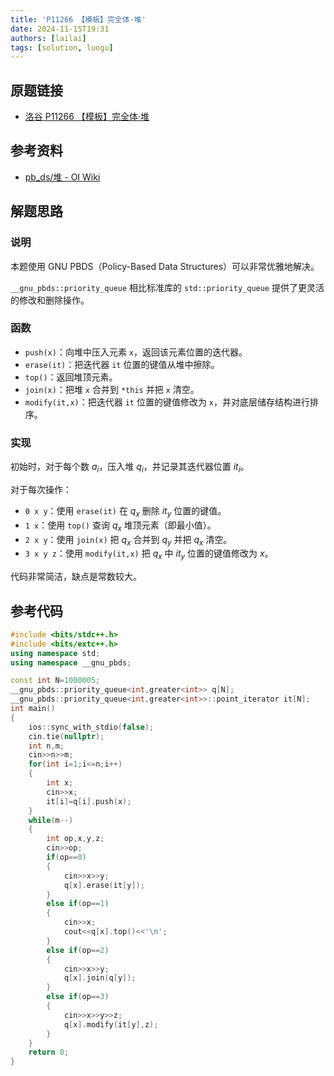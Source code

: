 ```yaml
---
title: 'P11266 【模板】完全体·堆'
date: 2024-11-15T19:31
authors: [lailai]
tags: [solution, luogu]
---
```


## 原题链接

- [洛谷 P11266 【模板】完全体·堆](https://www.luogu.com.cn/problem/P11266)

<!-- truncate -->

## 参考资料

- [pb_ds/堆 - OI Wiki](https://oi-wiki.org/lang/pb-ds/pq/)

## 解题思路

### 说明

本题使用 GNU PBDS（Policy-Based Data Structures）可以非常优雅地解决。

`__gnu_pbds::priority_queue` 相比标准库的 `std::priority_queue` 提供了更灵活的修改和删除操作。

### 函数

- `push(x)`：向堆中压入元素 `x`，返回该元素位置的迭代器。
- `erase(it)`：把迭代器 `it` 位置的键值从堆中擦除。
- `top()`：返回堆顶元素。
- `join(x)`：把堆 `x` 合并到 `*this` 并把 `x` 清空。
- `modify(it,x)`：把迭代器 `it` 位置的键值修改为 `x`，并对底层储存结构进行排序。

### 实现

初始时，对于每个数 $a_i$，压入堆 $q_i$，并记录其迭代器位置 $it_i$。

对于每次操作：

- `0 x y`：使用 `erase(it)` 在 $q_x$ 删除 $it_y$ 位置的键值。
- `1 x`：使用 `top()` 查询 $q_x$ 堆顶元素（即最小值）。
- `2 x y`：使用 `join(x)` 把 $q_x$ 合并到 $q_y$ 并把 $q_x$ 清空。
- `3 x y z`：使用 `modify(it,x)` 把 $q_x$ 中 $it_y$ 位置的键值修改为 $x$。

代码非常简洁，缺点是常数较大。

## 参考代码

```cpp
#include <bits/stdc++.h>
#include <bits/extc++.h>
using namespace std;
using namespace __gnu_pbds;

const int N=1000005;
__gnu_pbds::priority_queue<int,greater<int>> q[N];
__gnu_pbds::priority_queue<int,greater<int>>::point_iterator it[N];
int main()
{
	ios::sync_with_stdio(false);
	cin.tie(nullptr);
	int n,m;
	cin>>n>>m;
	for(int i=1;i<=n;i++)
	{
		int x;
		cin>>x;
		it[i]=q[i].push(x);
	}
	while(m--)
	{
		int op,x,y,z;
		cin>>op;
		if(op==0)
		{
			cin>>x>>y;
			q[x].erase(it[y]);
		}
		else if(op==1)
		{
			cin>>x;
			cout<<q[x].top()<<'\n';
		}
		else if(op==2)
		{
			cin>>x>>y;
			q[x].join(q[y]);
		}
		else if(op==3)
		{
			cin>>x>>y>>z;
			q[x].modify(it[y],z);
		}
	}
	return 0;
}
```
